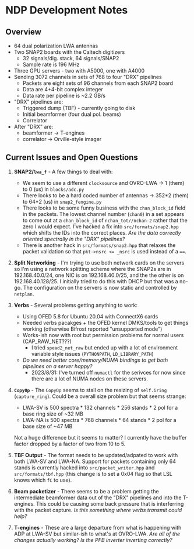 # NDP Development Notes

## Overview
 * 64 dual polarization LWA antennas
 * Two SNAP2 boards with the Caltech digitizers
   - 32 signals/dig. stack, 64 signals/SNAP2
   - Sample rate is 196 MHz
 * Three GPU servers - two with A5000, one with A4000
 * Sending 3072 channels in sets of 768 to four "DRX" pipelines
   - Packets are eight sets of 96 channels from each SNAP2 board
   - Data are 4+4-bit complex integer
   - Data rate per pipeline is ~2.2 GB/s
 * "DRX" pipelines are:
   - Triggered dump (TBF) - currently going to disk
   - Initial beamformer (four dual pol. beams)
   - Correlator
 * After "DRX" are:
   - beamformer -> T-engines
   - correlator -> Orville-style imager

## Current Issues and Open Questions
 1. **SNAP2/`lwa_f`** - A few things to deal with:
     - We seem to use a different `clocksource` and OVRO-LWA -> 1 (them) to 0 (us) in `blocks/adc.py`
     - There looks to be a hard coded number of antennas -> 352\*2 (them) to 64*2 (us) in `snap2_fengine.py`
     - There looks to be some funny business with the `chan_block_id` field in the packets.  The
       lowest channel number (`chan0`) in a set appears to come out at a `chan_block_id` of `nchan_tot//nchan-2`
       rather that the zero I would expect.  I've hacked a fix into `src/formats/snap2.hpp` which shifts
       the IDs into the correct places.  _Are the data correctly oriented spectrally in the "DRX" pipelines?_
     - There is another hack in `src/formats/snap2.hpp` that relaxes the packet validation so that
       `pkt->nsrc <= _nsrc` is used instead of a `==`.
 2. **Split Networking** - I'm trying to use both network cards on the servers so I'm using a network
    splitting scheme where the SNAP2s are in 192.168.40.0/24, one NIC is on 192.168.40.0/25, and the
    the other is on 192.168.40.128/25.  I initially tried to do this with DHCP but that was a no-go.
    The configuration on the servers is now static and controlled by `netplan`.
 3. **Verbs** - Several problems getting anything to work:
     - Using OFED 5.8 for Ubuntu 20.04 with ConnectX6 cards
     - Needed verbs pacakges + the OFED kernel DMKS/tools to get things working
       (otherwise Bifrost reported "unsupported mode")
     - Works-ish now with root but permission problems for normal users (CAP_RAW_NET???)
       - I tried `spead2_net_raw` but ended up with a lot of environment variable style issues (`PYTHONPATH`,
         `LD_LIBRARY_PATH`)
     - _Do we need better core/memory/NUMA bindings to get both pipelines on a server happy?_
       - 2023/8/31: I've turned off `numactl` for the serivces for now since there are a lot of NUMA nodes
         on these servers.
 4. **`CopyOp`** - The `CopyOp` seems to stall on the resizing of `self.iring` (`capture_ring`).
    Could be a overall size problem but that seems strange:
      - LWA-SV is 500 spectra * 132 channels * 256 stands * 2 pol for a base ring size of ~32 MB
      - LWA-NA is 500 spectra * 768 channels * 64 stands * 2 pol for a base size of ~47 MB
   
    Not a huge difference but it seems to matter?  I currently have the buffer factor dropped by a factor
    of two from 10 to 5.
 5. **TBF Output** - The format needs to be updated/adpated to work with both LWA-SV and LWA-NA.  Support
    for packets containing only 64 stands is currently hacked into `src/packet_writer.hpp` and
    `src/formats/tbf.hpp` (this change is to set a 0x04 flag so that LSL knows which `fC` to use).
 7. **Beam packetizer** - There seems to be a problem getting the intermediate beamformer data out of
    the "DRX" pipelines and into the T-engines.  This could be causing some back pressure that is
    interferring with the packet capture. _Is this something where verbs transmit could help?_
 8. **T-engines** - These are a large departure from what is happening with ADP at LWA-SV but similar-ish
    to what's at OVRO-LWA.  _Are all of the changes actually working?_  _Is the PFB inverter inverting
    correctly?_
 
